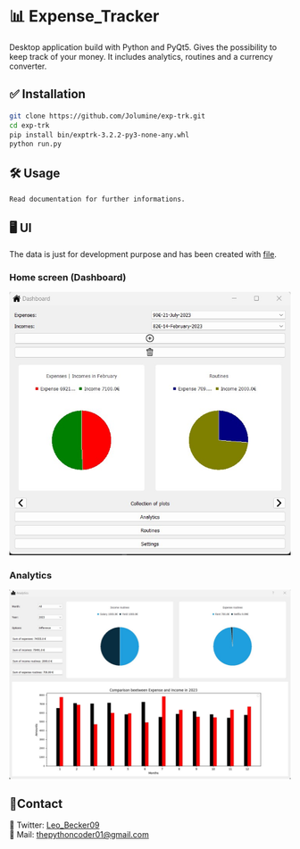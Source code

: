 # :bar_chart: Expense_Tracker

Desktop application build with Python and PyQt5. Gives the possibility to keep track of your money. It includes analytics, routines and a currency converter. 

## :white_check_mark: Installation

```bash
git clone https://github.com/Jolumine/exp-trk.git
cd exp-trk
pip install bin/exptrk-3.2.2-py3-none-any.whl
python run.py
```

## :hammer_and_wrench: Usage

```txt
Read documentation for further informations. 
```

## 	:desktop_computer: UI

The data is just for development purpose and has been created with [file](dev/create_dev_data.py).
### Home screen (Dashboard)
![Home Screen](.github/ui/dashboard.jpg)

### Analytics 
![Analytics](.github/ui/analytics.jpg)


## :link:Contact

:iphone: Twitter: [Leo_Becker09](https://twitter.com/Leo_Becker09) <br>
:e-mail: Mail: thepythoncoder01@gmail.com
